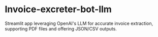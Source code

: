 # Invoice-excreter-bot-llm
Streamlit app leveraging OpenAI's LLM for accurate invoice extraction, supporting PDF files and offering JSON/CSV outputs.

